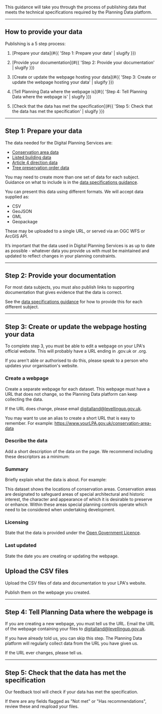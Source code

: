 This guidance will take you through the process of publishing data that meets the technical specifications required by the Planning Data platform.

---

How to provide your data
------------------------

Publishing is a 5 step process:

1.  [Prepare your data](#{{ 'Step 1: Prepare your data' | slugify }})

2.  [Provide your documentation](#{{ 'Step 2: Provide your documentation' | slugify }})

3.  [Create or update the webpage hosting your data](#{{ 'Step 3: Create or update the webpage hosting your data' | slugify }})

4.  [Tell Planning Data where the webpage is](#{{ 'Step 4: Tell Planning Data where the webpage is' | slugify }})

5.  [Check that the data has met the specification](#{{ 'Step 5: Check that the data has met the specification' | slugify }})

---

Step 1: Prepare your data
-------------------------------------

The data needed for the Digital Planning Services are:

-   [Conservation area data](specifications/conservation-area.html)
-   [Listed building data](specifications/listed-building.html)
-   [Article 4 direction data](specifications/article-4-direction.html)
-   [Tree preservation order data](specifications/tree-preservation-order.html)

You may need to create more than one set of data for each subject. Guidance on what to include is in the [data specifications guidance](specifications/).

You can present this data using different formats. We will accept data supplied as: 

-   CSV
-   GeoJSON
-   GML
-   Geopackage 

These may be uploaded to a single URL, or served via an OGC WFS or ArcGIS API.

It’s important that the data used in Digital Planning Services is as up to date as possible - whatever data you provide us with must be maintained and updated to reflect changes in your planning constraints.

---

Step 2: Provide your documentation
----------------------------------

For most data subjects, you must also publish links to supporting documentation that gives evidence that the data is correct.

See the [data specifications guidance](specifications/) for how to provide this for each different subject.

---

Step 3: Create or update the webpage hosting your data
------------------------------------------------------

To complete step 3, you must be able to edit a webpage on your LPA's official website. This will probably have a URL ending in .gov.uk or .org.

If you aren't able or authorised to do this, please speak to a person who updates your organisation's website.

### Create a webpage

Create a separate webpage for each dataset. This webpage must have a URL that does not change, so the Planning Data platform can keep collecting the data.

If the URL does change, please email <digitalland@levellingup.gov.uk>.

You may want to use an alias to create a short URL that is easy to remember. For example: https://www.yourLPA.gov.uk/conservation-area-data

### Describe the data

Add a short description of the data on the page. We recommend including these descriptors as a minimum:

### Summary

Briefly explain what the data is about. For example:

This dataset shows the locations of conservation areas. Conservation areas are designated to safeguard areas of special architectural and historic interest, the character and appearance of which it is desirable to preserve or enhance. Within these areas special planning controls operate which need to be considered when undertaking development.

### Licensing

State that the data is provided under the [Open Government Licence](https://www.nationalarchives.gov.uk/doc/open-government-licence/version/3/).

### Last updated

State the date you are creating or updating the webpage.

Upload the CSV files
--------------------

Upload the CSV files of data and documentation to your LPA's website. 

Publish them on the webpage you created.

---

Step 4: Tell Planning Data where the webpage is
-----------------------------------------------

If you are creating a new webpage, you must tell us the URL. Email the URL of the webpage containing your files to <digitalland@levellingup.gov.uk>.

If you have already told us, you can skip this step. The Planning Data platform will regularly collect data from the URL you have given us.

If the URL ever changes, please tell us.

---

Step 5: Check that the data has met the specification
-----------------------------------------------------

Our feedback tool will check if your data has met the specification.

If there are any fields flagged as "Not met" or "Has recommendations", review these and reupload your files.
